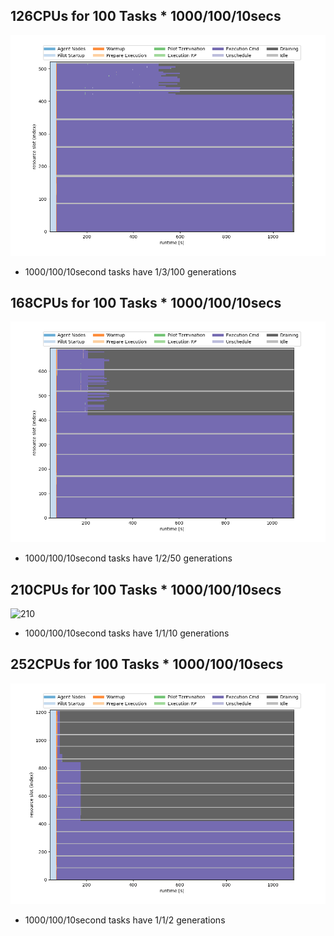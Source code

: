 ## 126CPUs for 100 Tasks * 1000/100/10secs
![126](exp4/120cpus_100_100_100tasks_1_3_100gens_util.png)
- 1000/100/10second tasks have 1/3/100 generations

## 168CPUs for 100 Tasks * 1000/100/10secs
![168](exp4/160cpus_100_100_100tasks_1_2_50gens_util.png)
- 1000/100/10second tasks have 1/2/50 generations

## 210CPUs for 100 Tasks * 1000/100/10secs
![210](exp4/240cpus_100_100_100tasks_1_1_10gens_util.png)
- 1000/100/10second tasks have 1/1/10 generations

## 252CPUs for 100 Tasks * 1000/100/10secs
![252](exp4/280cpus_100_100_100tasks_1_1_2gens_util.png)
- 1000/100/10second tasks have 1/1/2 generations
